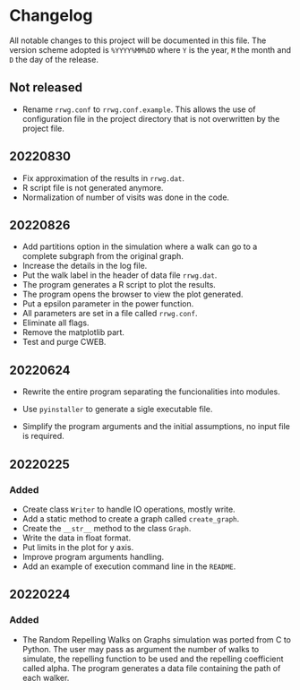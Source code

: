 # Changelog

All notable changes to this project will be documented in this file.
The version scheme adopted is `%YYYY%MM%DD` where `Y` is the year,
`M` the month and `D` the day of the release.

## Not released
- Rename `rrwg.conf` to `rrwg.conf.example`. This allows
the use of configuration file in the project directory that
is not overwritten by the project file.

## 20220830
- Fix approximation of the results in `rrwg.dat`.
- R script file is not generated anymore.
- Normalization of number of visits was done in the code.

## 20220826

- Add partitions option in the simulation where a walk can
  go to a complete subgraph from the original graph.
- Increase the details in the log file.
- Put the walk label in the header of data file `rrwg.dat`.
- The program generates a R script to plot the results.
- The program opens the browser to view the plot generated.
- Put a epsilon parameter in the power function.
- All parameters are set in a file called `rrwg.conf`.
- Eliminate all flags.
- Remove the matplotlib part.
- Test and purge CWEB.

## 20220624

- Rewrite the entire program separating the funcionalities into
modules.
- Use `pyinstaller` to generate a sigle executable file.

- Simplify the program arguments and the initial assumptions, no input
 file is required.


##  20220225

### Added
- Create class `Writer` to handle IO operations,
mostly write.
- Add a static method to create a graph called
`create_graph`.
- Create the `__str__` method to the class `Graph`.
- Write the data in float format.
- Put limits in the plot for y axis.
- Improve program arguments handling.
- Add an example of execution command line in the `README`.

## 20220224

### Added
- The Random Repelling Walks on Graphs simulation was
ported from C to Python. The user may pass as argument
the number of walks to simulate, the repelling function
to be used and the repelling coefficient called alpha.
The program generates a data file containing the path
of each walker.
